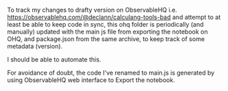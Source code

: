 To track my changes to drafty version on ObservableHQ i.e. https://observablehq.com/@declann/calculang-tools-bad
and attempt to at least be able to keep code in sync, this ohq folder is periodically (and manually) updated with the main js file from exporting the notebook on OHQ, and package.json from the same archive, to keep track of some metadata (version).

I should be able to automate this.

For avoidance of doubt, the code I've renamed to main.js is generated by using ObservableHQ web interface to Export the notebook.

